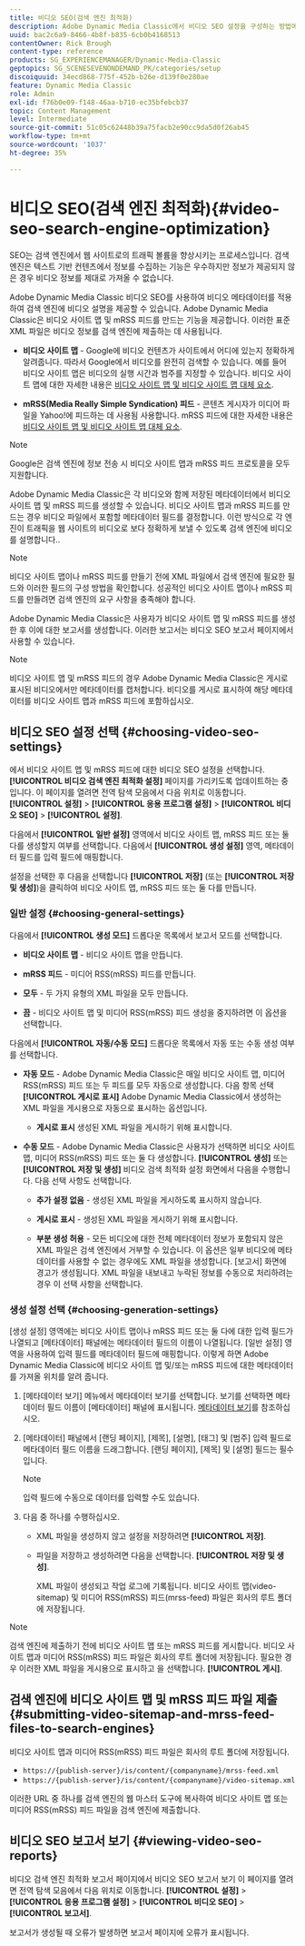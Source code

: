 ```yaml
---
title: 비디오 SEO(검색 엔진 최적화)
description: Adobe Dynamic Media Classic에서 비디오 SEO 설정을 구성하는 방법에 대해 알아봅니다.
uuid: bac2c6a9-8466-4b8f-b835-6cb0b4168513
contentOwner: Rick Brough
content-type: reference
products: SG_EXPERIENCEMANAGER/Dynamic-Media-Classic
geptopics: SG_SCENESEVENONDEMAND_PK/categories/setup
discoiquuid: 34ecd868-775f-452b-b26e-d139f0e280ae
feature: Dynamic Media Classic
role: Admin
exl-id: f76b0e09-f148-46aa-b710-ec35bfebcb37
topic: Content Management
level: Intermediate
source-git-commit: 51c05c62448b39a75facb2e90cc9da5d0f26ab45
workflow-type: tm+mt
source-wordcount: '1037'
ht-degree: 35%

---
```


# 비디오 SEO(검색 엔진 최적화){#video-seo-search-engine-optimization}

SEO는 검색 엔진에서 웹 사이트로의 트래픽 볼륨을 향상시키는 프로세스입니다. 검색 엔진은 텍스트 기반 컨텐츠에서 정보를 수집하는 기능은 우수하지만 정보가 제공되지 않은 경우 비디오 정보를 제대로 가져올 수 없습니다.

Adobe Dynamic Media Classic 비디오 SEO를 사용하여 비디오 메타데이터를 적용하여 검색 엔진에 비디오 설명을 제공할 수 있습니다. Adobe Dynamic Media Classic은 비디오 사이트 맵 및 mRSS 피드를 만드는 기능을 제공합니다. 이러한 표준 XML 파일은 비디오 정보를 검색 엔진에 제출하는 데 사용됩니다.

* **비디오 사이트 맵** - Google에 비디오 컨텐츠가 사이트에서 어디에 있는지 정확하게 알려줍니다. 따라서 Google에서 비디오를 완전히 검색할 수 있습니다. 예를 들어 비디오 사이트 맵은 비디오의 실행 시간과 범주를 지정할 수 있습니다. 비디오 사이트 맵에 대한 자세한 내용은 [비디오 사이트 맵 및 비디오 사이트 맵 대체 요소](https://developers.google.com/search/docs/crawling-indexing/sitemaps/video-sitemaps?visit_id=637558394348624754-567115452&amp;rd=1).

* **mRSS(Media Really Simple Syndication) 피드** - 콘텐츠 게시자가 미디어 파일을 Yahoo!에 피드하는 데 사용됨 사용합니다. mRSS 피드에 대한 자세한 내용은 [비디오 사이트 맵 및 비디오 사이트 맵 대체 요소](https://developers.google.com/search/docs/crawling-indexing/sitemaps/video-sitemaps?visit_id=637558394348624754-567115452&amp;rd=1).

>[!NOTE]
>
>Google은 검색 엔진에 정보 전송 시 비디오 사이트 맵과 mRSS 피드 프로토콜을 모두 지원합니다.

Adobe Dynamic Media Classic은 각 비디오와 함께 저장된 메타데이터에서 비디오 사이트 맵 및 mRSS 피드를 생성할 수 있습니다. 비디오 사이트 맵과 mRSS 피드를 만드는 경우 비디오 파일에서 포함할 메타데이터 필드를 결정합니다. 이런 방식으로 각 엔진이 트래픽을 웹 사이트의 비디오로 보다 정확하게 보낼 수 있도록 검색 엔진에 비디오를 설명합니다..

>[!NOTE]
>
>비디오 사이트 맵이나 mRSS 피드를 만들기 전에 XML 파일에서 검색 엔진에 필요한 필드와 이러한 필드의 구성 방법을 확인합니다. 성공적인 비디오 사이트 맵이나 mRSS 피드를 만들려면 검색 엔진의 요구 사항을 충족해야 합니다.

Adobe Dynamic Media Classic은 사용자가 비디오 사이트 맵 및 mRSS 피드를 생성한 후 이에 대한 보고서를 생성합니다. 이러한 보고서는 비디오 SEO 보고서 페이지에서 사용할 수 있습니다.

>[!NOTE]
>
>비디오 사이트 맵 및 mRSS 피드의 경우 Adobe Dynamic Media Classic은 게시로 표시된 비디오에서만 메타데이터를 캡처합니다. 비디오를 게시로 표시하여 해당 메타데이터를 비디오 사이트 맵과 mRSS 피드에 포함하십시오.

## 비디오 SEO 설정 선택 {#choosing-video-seo-settings}

에서 비디오 사이트 맵 및 mRSS 피드에 대한 비디오 SEO 설정을 선택합니다. **[!UICONTROL 비디오 검색 엔진 최적화 설정]** 페이지를 가리키도록 업데이트하는 중입니다. 이 페이지를 열려면 전역 탐색 모음에서 다음 위치로 이동합니다. **[!UICONTROL 설정]** > **[!UICONTROL 응용 프로그램 설정]** > **[!UICONTROL 비디오 SEO]** > **[!UICONTROL 설정]**.

다음에서 **[!UICONTROL 일반 설정]** 영역에서 비디오 사이트 맵, mRSS 피드 또는 둘 다를 생성할지 여부를 선택합니다. 다음에서 **[!UICONTROL 생성 설정]** 영역, 메타데이터 필드를 입력 필드에 매핑합니다.

설정을 선택한 후 다음을 선택합니다 **[!UICONTROL 저장]** (또는 **[!UICONTROL 저장 및 생성]**)을 클릭하여 비디오 사이트 맵, mRSS 피드 또는 둘 다를 만듭니다.

### 일반 설정 {#choosing-general-settings}

다음에서 **[!UICONTROL 생성 모드]** 드롭다운 목록에서 보고서 모드를 선택합니다.

* **비디오 사이트 맵** - 비디오 사이트 맵을 만듭니다.

* **mRSS 피드** - 미디어 RSS(mRSS) 피드를 만듭니다.

* **모두** - 두 가지 유형의 XML 파일을 모두 만듭니다.

* **끔** - 비디오 사이트 맵 및 미디어 RSS(mRSS) 피드 생성을 중지하려면 이 옵션을 선택합니다.

다음에서 **[!UICONTROL 자동/수동 모드]** 드롭다운 목록에서 자동 또는 수동 생성 여부를 선택합니다.

* **자동 모드** - Adobe Dynamic Media Classic은 매일 비디오 사이트 맵, 미디어 RSS(mRSS) 피드 또는 두 피드를 모두 자동으로 생성합니다. 다음 항목 선택 **[!UICONTROL 게시로 표시]** Adobe Dynamic Media Classic에서 생성하는 XML 파일을 게시용으로 자동으로 표시하는 옵션입니다.

   * **게시로 표시** 생성된 XML 파일을 게시하기 위해 표시합니다.

* **수동 모드** - Adobe Dynamic Media Classic은 사용자가 선택하면 비디오 사이트 맵, 미디어 RSS(mRSS) 피드 또는 둘 다 생성합니다. **[!UICONTROL 생성]** 또는 **[!UICONTROL 저장 및 생성]** 비디오 검색 최적화 설정 화면에서 다음을 수행합니다. 다음 선택 사항도 선택합니다.

   * **추가 설정 없음** - 생성된 XML 파일을 게시하도록 표시하지 않습니다.

   * **게시로 표시** - 생성된 XML 파일을 게시하기 위해 표시합니다.

   * **부분 생성 허용** - 모든 비디오에 대한 전체 메타데이터 정보가 포함되지 않은 XML 파일은 검색 엔진에서 거부할 수 있습니다. 이 옵션은 일부 비디오에 메타데이터를 사용할 수 없는 경우에도 XML 파일을 생성합니다. [보고서] 화면에 경고가 생성됩니다. XML 파일을 내보내고 누락된 정보를 수동으로 처리하려는 경우 이 선택 사항을 선택합니다.

### 생성 설정 선택 {#choosing-generation-settings}

[생성 설정] 영역에는 비디오 사이트 맵이나 mRSS 피드 또는 둘 다에 대한 입력 필드가 나열되고 [메타데이터] 패널에는 메타데이터 필드의 이름이 나열됩니다. [일반 설정] 영역을 사용하여 입력 필드를 메타데이터 필드에 매핑합니다. 이렇게 하면 Adobe Dynamic Media Classic에 비디오 사이트 맵 및/또는 mRSS 피드에 대한 메타데이터를 가져올 위치를 알려 줍니다.

1. [메타데이터 보기] 메뉴에서 메타데이터 보기를 선택합니다. 보기를 선택하면 메타데이터 필드 이름이 [메타데이터] 패널에 표시됩니다.
[메타데이터 보기](application-setup.md#metadata_views)를 참조하십시오.
1. [메타데이터] 패널에서 [랜딩 페이지], [제목], [설명], [태그] 및 [범주] 입력 필드로 메타데이터 필드 이름을 드래그합니다. [랜딩 페이지], [제목] 및 [설명] 필드는 필수입니다.

   >[!NOTE]
   >
   >입력 필드에 수동으로 데이터를 입력할 수도 있습니다.

1. 다음 중 하나를 수행하십시오.

   * XML 파일을 생성하지 않고 설정을 저장하려면 **[!UICONTROL 저장]**.
   * 파일을 저장하고 생성하려면 다음을 선택합니다. **[!UICONTROL 저장 및 생성]**.

     XML 파일이 생성되고 작업 로그에 기록됩니다. 비디오 사이트 맵(video-sitemap) 및 미디어 RSS(mRSS) 피드(mrss-feed) 파일은 회사의 루트 폴더에 저장됩니다.

>[!NOTE]
>
>검색 엔진에 제출하기 전에 비디오 사이트 맵 또는 mRSS 피드를 게시합니다. 비디오 사이트 맵과 미디어 RSS(mRSS) 피드 파일은 회사의 루트 폴더에 저장됩니다. 필요한 경우 이러한 XML 파일을 게시용으로 표시하고 을 선택합니다. **[!UICONTROL 게시]**.

## 검색 엔진에 비디오 사이트 맵 및 mRSS 피드 파일 제출 {#submitting-video-sitemap-and-mrss-feed-files-to-search-engines}

비디오 사이트 맵과 미디어 RSS(mRSS) 피드 파일은 회사의 루트 폴더에 저장됩니다.

* `https://{publish-server}/is/content/{companyname}/mrss-feed.xml`
* `https://{publish-server}/is/content/{companyname}/video-sitemap.xml`

이러한 URL 중 하나를 검색 엔진의 웹 마스터 도구에 복사하여 비디오 사이트 맵 또는 미디어 RSS(mRSS) 피드 파일을 검색 엔진에 제출합니다.

## 비디오 SEO 보고서 보기 {#viewing-video-seo-reports}

비디오 검색 엔진 최적화 보고서 페이지에서 비디오 SEO 보고서 보기 이 페이지를 열려면 전역 탐색 모음에서 다음 위치로 이동합니다. **[!UICONTROL 설정]** > **[!UICONTROL 응용 프로그램 설정]** > **[!UICONTROL 비디오 SEO]** > **[!UICONTROL 보고서]**.

보고서가 생성될 때 오류가 발생하면 보고서 페이지에 오류가 표시됩니다.
